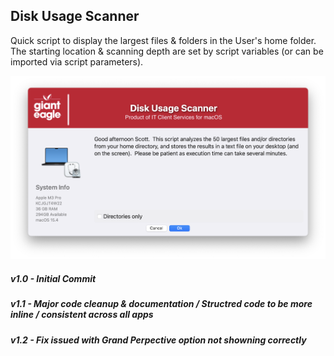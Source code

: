 ## Disk Usage Scanner

Quick script to display the largest files & folders in the User's home folder.  The starting location & scanning depth are set by script variables (or can be imported via script parameters).

![](/DiskUsage/DiskUsage.png)

##### _v1.0 - Initial Commit_
##### _v1.1 - Major code cleanup & documentation / Structred code to be more inline / consistent across all apps_
##### _v1.2 - Fix issued with Grand Perpective option not showning correctly_

